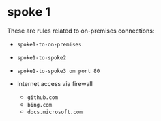 # spoke 1

These are rules related to on-premises connections:

- `spoke1-to-on-premises`
- `spoke1-to-spoke2`
- `spoke1-to-spoke3 om port 80`

- Internet access via firewall
  - `github.com`
  - `bing.com`
  - `docs.microsoft.com`
